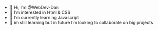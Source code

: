 - 👋 Hi, I’m @WebDev-Dan
- 👀 I’m interested in Html & CSS
- 🌱 I’m currently learning Javascript
- 💞️ im still learning but in future I’m looking to collaborate on big projects

<!---
WebDev-Dan/WebDev-Dan is a ✨ special ✨ repository because its `README.md` (this file) appears on your GitHub profile.
You can click the Preview link to take a look at your changes.
--->
